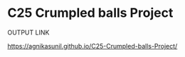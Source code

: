 # C25 Crumpled balls Project


OUTPUT LINK

https://agnikasunil.github.io/C25-Crumpled-balls-Project/
